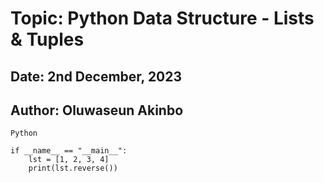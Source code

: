 #  Topic: Python Data Structure - Lists & Tuples
## Date: 2nd December, 2023
## Author: Oluwaseun Akinbo

```
Python

if __name__ == "__main__":
	lst = [1, 2, 3, 4]
	print(lst.reverse())
```
